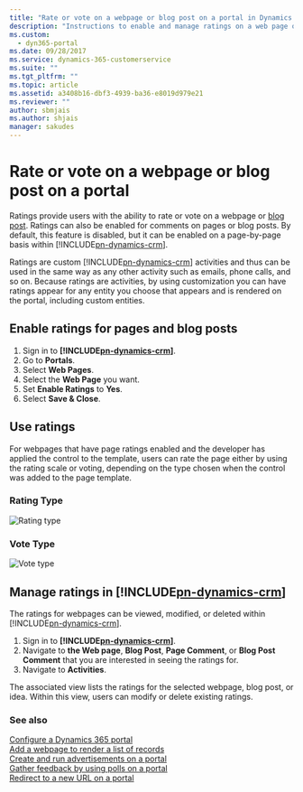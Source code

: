 ```yaml
---
title: "Rate or vote on a webpage or blog post on a portal in Dynamics 365 | MicrosoftDocs"
description: "Instructions to enable and manage ratings on a web page or a blog post on a portal."
ms.custom:
  - dyn365-portal
ms.date: 09/28/2017
ms.service: dynamics-365-customerservice
ms.suite: ""
ms.tgt_pltfrm: ""
ms.topic: article
ms.assetid: a3408b16-dbf3-4939-ba36-e8019d979e21
ms.reviewer: ""
author: sbmjais
ms.author: shjais
manager: sakudes
---
```

# Rate or vote on a webpage or blog post on a portal
Ratings provide users with the ability to rate or vote on a webpage or [blog post](manage-blogs.md). Ratings can also be enabled for comments on pages or blog posts. By default, this feature is disabled, but it can be enabled on a page-by-page basis within [!INCLUDE[pn-dynamics-crm](../includes/pn-dynamics-crm.md)].

Ratings are custom [!INCLUDE[pn-dynamics-crm](../includes/pn-dynamics-crm.md)] activities and thus can be used in the same way as any other activity such as emails, phone calls, and so on. Because ratings are activities, by using customization you can have ratings appear for any entity you choose that appears and is rendered on the portal, including custom entities.

## Enable ratings for pages and blog posts

1. Sign in to **[!INCLUDE[pn-dynamics-crm](../includes/pn-dynamics-crm.md)]**.
2. Go to **Portals**.
3. Select **Web Pages**.
4. Select the **Web Page** you want.
5. Set **Enable Ratings** to **Yes**.
6. Select **Save & Close**.

## Use ratings

For webpages that have page ratings enabled and the developer has applied the control to the template, users can rate the page either by using the rating scale or voting, depending on the type chosen when the control was added to the page template.

### Rating Type

![Rating type](media/rating-type.png "Rating type")  

### Vote Type

![Vote type](media/vote-type.png "Vote type")  

## Manage ratings in [!INCLUDE[pn-dynamics-crm](../includes/pn-dynamics-crm.md)]

The ratings for webpages can be viewed, modified, or deleted within [!INCLUDE[pn-dynamics-crm](../includes/pn-dynamics-crm.md)].

1. Sign in to **[!INCLUDE[pn-dynamics-crm](../includes/pn-dynamics-crm.md)]**.
2. Navigate to **the Web page**, **Blog Post**, **Page Comment**, or **Blog Post Comment** that you are interested in seeing the ratings for.
3. Navigate to **Activities**.

The associated view lists the ratings for the selected webpage, blog post, or idea. Within this view, users can modify or delete existing ratings.

### See also

[Configure a Dynamics 365 portal](configure-portal.md)  
[Add a webpage to render a list of records](add-webpage-render-list-records.md)  
[Create and run advertisements on a portal](create-run-advertisement.md)  
[Gather feedback by using polls on a portal](gather-feedback-poll.md)  
[Redirect to a new URL on a portal](add-redirect-url.md)  
